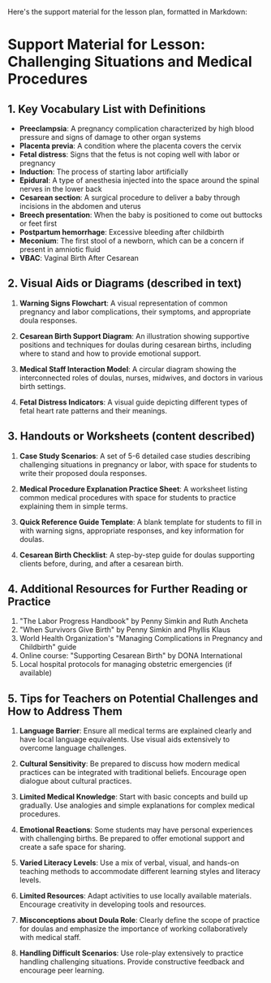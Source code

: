 Here's the support material for the lesson plan, formatted in Markdown:

# Support Material for Lesson: Challenging Situations and Medical Procedures

## 1. Key Vocabulary List with Definitions

- **Preeclampsia**: A pregnancy complication characterized by high blood pressure and signs of damage to other organ systems
- **Placenta previa**: A condition where the placenta covers the cervix
- **Fetal distress**: Signs that the fetus is not coping well with labor or pregnancy
- **Induction**: The process of starting labor artificially
- **Epidural**: A type of anesthesia injected into the space around the spinal nerves in the lower back
- **Cesarean section**: A surgical procedure to deliver a baby through incisions in the abdomen and uterus
- **Breech presentation**: When the baby is positioned to come out buttocks or feet first
- **Postpartum hemorrhage**: Excessive bleeding after childbirth
- **Meconium**: The first stool of a newborn, which can be a concern if present in amniotic fluid
- **VBAC**: Vaginal Birth After Cesarean

## 2. Visual Aids or Diagrams (described in text)

1. **Warning Signs Flowchart**: A visual representation of common pregnancy and labor complications, their symptoms, and appropriate doula responses.

2. **Cesarean Birth Support Diagram**: An illustration showing supportive positions and techniques for doulas during cesarean births, including where to stand and how to provide emotional support.

3. **Medical Staff Interaction Model**: A circular diagram showing the interconnected roles of doulas, nurses, midwives, and doctors in various birth settings.

4. **Fetal Distress Indicators**: A visual guide depicting different types of fetal heart rate patterns and their meanings.

## 3. Handouts or Worksheets (content described)

1. **Case Study Scenarios**: A set of 5-6 detailed case studies describing challenging situations in pregnancy or labor, with space for students to write their proposed doula responses.

2. **Medical Procedure Explanation Practice Sheet**: A worksheet listing common medical procedures with space for students to practice explaining them in simple terms.

3. **Quick Reference Guide Template**: A blank template for students to fill in with warning signs, appropriate responses, and key information for doulas.

4. **Cesarean Birth Checklist**: A step-by-step guide for doulas supporting clients before, during, and after a cesarean birth.

## 4. Additional Resources for Further Reading or Practice

1. "The Labor Progress Handbook" by Penny Simkin and Ruth Ancheta
2. "When Survivors Give Birth" by Penny Simkin and Phyllis Klaus
3. World Health Organization's "Managing Complications in Pregnancy and Childbirth" guide
4. Online course: "Supporting Cesarean Birth" by DONA International
5. Local hospital protocols for managing obstetric emergencies (if available)

## 5. Tips for Teachers on Potential Challenges and How to Address Them

1. **Language Barrier**: Ensure all medical terms are explained clearly and have local language equivalents. Use visual aids extensively to overcome language challenges.

2. **Cultural Sensitivity**: Be prepared to discuss how modern medical practices can be integrated with traditional beliefs. Encourage open dialogue about cultural practices.

3. **Limited Medical Knowledge**: Start with basic concepts and build up gradually. Use analogies and simple explanations for complex medical procedures.

4. **Emotional Reactions**: Some students may have personal experiences with challenging births. Be prepared to offer emotional support and create a safe space for sharing.

5. **Varied Literacy Levels**: Use a mix of verbal, visual, and hands-on teaching methods to accommodate different learning styles and literacy levels.

6. **Limited Resources**: Adapt activities to use locally available materials. Encourage creativity in developing tools and resources.

7. **Misconceptions about Doula Role**: Clearly define the scope of practice for doulas and emphasize the importance of working collaboratively with medical staff.

8. **Handling Difficult Scenarios**: Use role-play extensively to practice handling challenging situations. Provide constructive feedback and encourage peer learning.